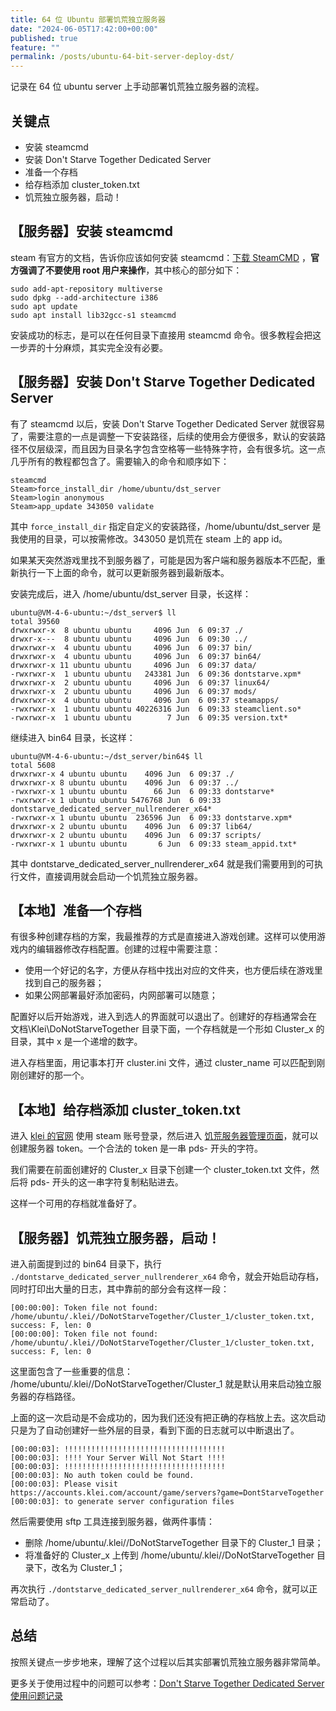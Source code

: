 ```yaml
---
title: 64 位 Ubuntu 部署饥荒独立服务器
date: "2024-06-05T17:42:00+00:00"
published: true
feature: ""
permalink: /posts/ubuntu-64-bit-server-deploy-dst/
---
```


记录在 64 位 ubuntu server 上手动部署饥荒独立服务器的流程。

## 关键点

- 安装 steamcmd
- 安装 Don't Starve Together Dedicated Server
- 准备一个存档
- 给存档添加 cluster_token.txt
- 饥荒独立服务器，启动！

## 【服务器】安装 steamcmd

steam 有官方的文档，告诉你应该如何安装 steamcmd：[下载 SteamCMD](https://developer.valvesoftware.com/wiki/SteamCMD:zh-cn#Linux) ，**官方强调了不要使用 root 用户来操作**，其中核心的部分如下：

```shell
sudo add-apt-repository multiverse
sudo dpkg --add-architecture i386
sudo apt update
sudo apt install lib32gcc-s1 steamcmd
```

安装成功的标志，是可以在任何目录下直接用 steamcmd 命令。很多教程会把这一步弄的十分麻烦，其实完全没有必要。

## 【服务器】安装 Don't Starve Together Dedicated Server

有了 steamcmd 以后，安装 Don't Starve Together Dedicated Server 就很容易了，需要注意的一点是调整一下安装路径，后续的使用会方便很多，默认的安装路径不仅层级深，而且因为目录名字包含空格等一些特殊字符，会有很多坑。这一点几乎所有的教程都包含了。需要输入的命令和顺序如下：

```shell
steamcmd
Steam>force_install_dir /home/ubuntu/dst_server
Steam>login anonymous
Steam>app_update 343050 validate
```

其中 `force_install_dir` 指定自定义的安装路径，/home/ubuntu/dst_server 是我使用的目录，可以按需修改。343050 是饥荒在 steam 上的 app id。

如果某天突然游戏里找不到服务器了，可能是因为客户端和服务器版本不匹配，重新执行一下上面的命令，就可以更新服务器到最新版本。

安装完成后，进入 /home/ubuntu/dst_server 目录，长这样：

```shell
ubuntu@VM-4-6-ubuntu:~/dst_server$ ll
total 39560
drwxrwxr-x  8 ubuntu ubuntu     4096 Jun  6 09:37 ./
drwxr-x---  8 ubuntu ubuntu     4096 Jun  6 09:30 ../
drwxrwxr-x  4 ubuntu ubuntu     4096 Jun  6 09:37 bin/
drwxrwxr-x  4 ubuntu ubuntu     4096 Jun  6 09:37 bin64/
drwxrwxr-x 11 ubuntu ubuntu     4096 Jun  6 09:37 data/
-rwxrwxr-x  1 ubuntu ubuntu   243381 Jun  6 09:36 dontstarve.xpm*
drwxrwxr-x  2 ubuntu ubuntu     4096 Jun  6 09:37 linux64/
drwxrwxr-x  2 ubuntu ubuntu     4096 Jun  6 09:37 mods/
drwxrwxr-x  4 ubuntu ubuntu     4096 Jun  6 09:37 steamapps/
-rwxrwxr-x  1 ubuntu ubuntu 40226316 Jun  6 09:33 steamclient.so*
-rwxrwxr-x  1 ubuntu ubuntu        7 Jun  6 09:35 version.txt*
```

继续进入 bin64 目录，长这样：

```shell
ubuntu@VM-4-6-ubuntu:~/dst_server/bin64$ ll
total 5608
drwxrwxr-x 4 ubuntu ubuntu    4096 Jun  6 09:37 ./
drwxrwxr-x 8 ubuntu ubuntu    4096 Jun  6 09:37 ../
-rwxrwxr-x 1 ubuntu ubuntu      66 Jun  6 09:33 dontstarve*
-rwxrwxr-x 1 ubuntu ubuntu 5476768 Jun  6 09:33 dontstarve_dedicated_server_nullrenderer_x64*
-rwxrwxr-x 1 ubuntu ubuntu  236596 Jun  6 09:33 dontstarve.xpm*
drwxrwxr-x 2 ubuntu ubuntu    4096 Jun  6 09:37 lib64/
drwxrwxr-x 2 ubuntu ubuntu    4096 Jun  6 09:37 scripts/
-rwxrwxr-x 1 ubuntu ubuntu       6 Jun  6 09:33 steam_appid.txt*
```

其中 dontstarve_dedicated_server_nullrenderer_x64 就是我们需要用到的可执行文件，直接调用就会启动一个饥荒独立服务器。

## 【本地】准备一个存档

有很多种创建存档的方案，我最推荐的方式是直接进入游戏创建。这样可以使用游戏内的编辑器修改存档配置。创建的过程中需要注意：

- 使用一个好记的名字，方便从存档中找出对应的文件夹，也方便后续在游戏里找到自己的服务器；
- 如果公网部署最好添加密码，内网部署可以随意；

配置好以后开始游戏，进入到选人的界面就可以退出了。创建好的存档通常会在 文档\\Klei\\DoNotStarveTogether 目录下面，一个存档就是一个形如 Cluster_x 的目录，其中 x 是一个递增的数字。

进入存档里面，用记事本打开 cluster.ini 文件，通过 cluster_name 可以匹配到刚刚创建好的那一个。

## 【本地】给存档添加 cluster_token.txt

进入 [klei 的官网](https://accounts.klei.com) 使用 steam 账号登录，然后进入 [饥荒服务器管理页面](https://accounts.klei.com/account/game/servers?game=DontStarveTogether)，就可以创建服务器 token。一个合法的 token 是一串 pds- 开头的字符。

我们需要在前面创建好的 Cluster_x 目录下创建一个 cluster_token.txt 文件，然后将 pds- 开头的这一串字符复制粘贴进去。

这样一个可用的存档就准备好了。

## 【服务器】饥荒独立服务器，启动！

进入前面提到过的 bin64 目录下，执行 `./dontstarve_dedicated_server_nullrenderer_x64` 命令，就会开始启动存档，同时打印出大量的日志，其中靠前的部分会有这样一段：

```shell
[00:00:00]: Token file not found: /home/ubuntu/.klei//DoNotStarveTogether/Cluster_1/cluster_token.txt, success: F, len: 0
[00:00:00]: Token file not found: /home/ubuntu/.klei//DoNotStarveTogether/Cluster_1/cluster_token.txt, success: F, len: 0
```

这里面包含了一些重要的信息： /home/ubuntu/.klei//DoNotStarveTogether/Cluster_1 就是默认用来启动独立服务器的存档路径。

上面的这一次启动是不会成功的，因为我们还没有把正确的存档放上去。这次启动只是为了自动创建好一些外层的目录，看到下面的日志就可以中断退出了。

```shell
[00:00:03]: !!!!!!!!!!!!!!!!!!!!!!!!!!!!!!!!!!!!
[00:00:03]: !!!! Your Server Will Not Start !!!!
[00:00:03]: !!!!!!!!!!!!!!!!!!!!!!!!!!!!!!!!!!!!
[00:00:03]: No auth token could be found.
[00:00:03]: Please visit https://accounts.klei.com/account/game/servers?game=DontStarveTogether
[00:00:03]: to generate server configuration files
```

然后需要使用 sftp 工具连接到服务器，做两件事情：

- 删除 /home/ubuntu/.klei//DoNotStarveTogether 目录下的 Cluster_1 目录；
- 将准备好的 Cluster_x 上传到 /home/ubuntu/.klei//DoNotStarveTogether 目录下，改名为 Cluster_1；

再次执行 `./dontstarve_dedicated_server_nullrenderer_x64` 命令，就可以正常启动了。

## 总结

按照关键点一步步地来，理解了这个过程以后其实部署饥荒独立服务器非常简单。

更多关于使用过程中的问题可以参考：[Don't Starve Together Dedicated Server 使用问题记录](/posts/dst-dedicated-server/)
